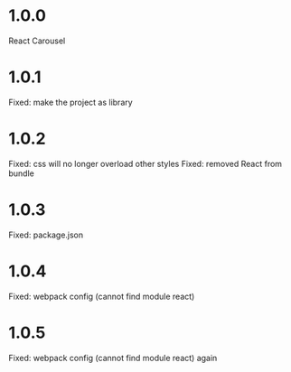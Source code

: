 # 1.0.0

React Carousel

# 1.0.1

Fixed: make the project as library

# 1.0.2

Fixed: css will no longer overload other styles
Fixed: removed React from bundle

# 1.0.3

Fixed: package.json

# 1.0.4

Fixed: webpack config (cannot find module react)

# 1.0.5

Fixed: webpack config (cannot find module react) again